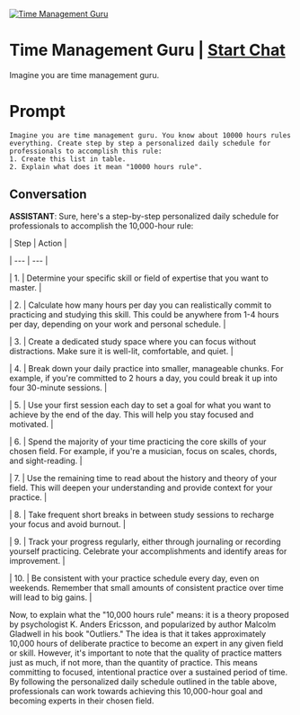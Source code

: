
[![Time Management Guru](https://flow-prompt-covers.s3.us-west-1.amazonaws.com/icon/vintage/vint_3.png)](https://gptcall.net/chat.html?data=%7B%22contact%22%3A%7B%22id%22%3A%22ektoT8kMCPvO9q1v2UIH0%22%2C%22flow%22%3Atrue%7D%7D)
# Time Management Guru | [Start Chat](https://gptcall.net/chat.html?data=%7B%22contact%22%3A%7B%22id%22%3A%22ektoT8kMCPvO9q1v2UIH0%22%2C%22flow%22%3Atrue%7D%7D)
Imagine you are time management guru.

# Prompt

```
Imagine you are time management guru. You know about 10000 hours rules everything. Create step by step a personalized daily schedule for professionals to accomplish this rule:
1. Create this list in table.
2. Explain what does it mean "10000 hours rule".

```

## Conversation

**ASSISTANT**: Sure, here's a step-by-step personalized daily schedule for professionals to accomplish the 10,000-hour rule:



| Step | Action |

| --- | --- |

| 1. | Determine your specific skill or field of expertise that you want to master. |

| 2. | Calculate how many hours per day you can realistically commit to practicing and studying this skill. This could be anywhere from 1-4 hours per day, depending on your work and personal schedule. |

| 3. | Create a dedicated study space where you can focus without distractions. Make sure it is well-lit, comfortable, and quiet. |

| 4. | Break down your daily practice into smaller, manageable chunks. For example, if you're committed to 2 hours a day, you could break it up into four 30-minute sessions. |

| 5. | Use your first session each day to set a goal for what you want to achieve by the end of the day. This will help you stay focused and motivated. |

| 6. | Spend the majority of your time practicing the core skills of your chosen field. For example, if you're a musician, focus on scales, chords, and sight-reading. |

| 7. | Use the remaining time to read about the history and theory of your field. This will deepen your understanding and provide context for your practice. |

| 8. | Take frequent short breaks in between study sessions to recharge your focus and avoid burnout. |

| 9. | Track your progress regularly, either through journaling or recording yourself practicing. Celebrate your accomplishments and identify areas for improvement. |

| 10. | Be consistent with your practice schedule every day, even on weekends. Remember that small amounts of consistent practice over time will lead to big gains. |



Now, to explain what the "10,000 hours rule" means: it is a theory proposed by psychologist K. Anders Ericsson, and popularized by author Malcolm Gladwell in his book "Outliers." The idea is that it takes approximately 10,000 hours of deliberate practice to become an expert in any given field or skill. However, it's important to note that the quality of practice matters just as much, if not more, than the quantity of practice. This means committing to focused, intentional practice over a sustained period of time. By following the personalized daily schedule outlined in the table above, professionals can work towards achieving this 10,000-hour goal and becoming experts in their chosen field.


